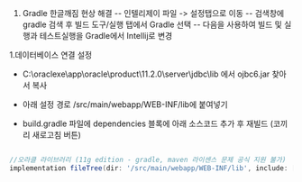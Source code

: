 
1. Gradle 한글깨짐 현상 해결
-- 인텔리제이 파일 -> 설정탭으로 이동 
-- 검색창에 gradle 검색 후 빌드 도구/실행 탭에서 Gradle 선택
-- 다음을 사용하여 빌드 및 실행과 테스트실행을 Gradle에서 Intellij로 변경 




1.데이터베이스 연결 설정
- C:\oraclexe\app\oracle\product\11.2.0\server\jdbc\lib 에서 ojbc6.jar 찾아서 복사
- 아래 설정 경로 /src/main/webapp/WEB-INF/lib에 붙여넣기

- build.gradle 파일에 dependencies 블록에 아래 소스코드 추가 후 재빌드 (코끼리 새로고침 버튼)
```groovy

//오라클 라이브러리 (11g edition - gradle, maven 라이센스 문제 공식 지원 불가)
implementation fileTree(dir: '/src/main/webapp/WEB-INF/lib', include: ['*.jar'])
```